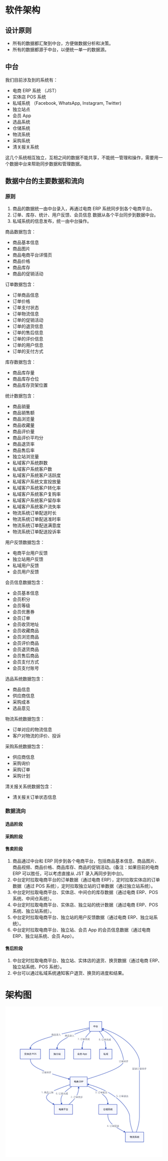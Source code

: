 # 软件架构

## 设计原则

* 所有的数据都汇聚到中台，方便做数据分析和决策。
* 所有的数据都源于中台，以便统一单一的数据源。

## 中台

我们目前涉及到的系统有：
* 电商 ERP 系统 （JST）
* 实体店 POS 系统
* 私域系统 （Facebook, WhatsApp, Instagram, Twitter)
* 独立站点
* 会员 App
* 选品系统
* 仓储系统
* 物流系统
* 采购系统
* 清关报关系统

这几个系统相互独立，互相之间的数据不能共享，不能统一管理和操作，需要用一个数据中台来帮助同步数据和管理数据。

## 数据中台的主要数据和流向


### 原则
1. 商品的数据统一由中台录入，再通过电商 ERP 系统同步到各个电商平台。
2. 订单、库存、统计、用户反馈、会员信息 数据从各个平台同步到数据中台。
3. 私域系统的信息发布，统一由中台操作。

商品数据包含：
* 商品基本信息
* 商品图片
* 商品电商平台详情页
* 商品价格
* 商品库存
* 商品的促销活动

订单数据包含：
* 订单商品信息
* 订单价格
* 订单支付状态
* 订单物流信息
* 订单的促销活动
* 订单的退货信息
* 订单的售后信息
* 订单的评价信息
* 订单的用户信息
* 订单的支付方式

库存数据包含：
* 商品库存量
* 商品库存仓位
* 商品库存货架位置

统计数据包含：
* 商品销量
* 商品销售额
* 商品浏览量
* 商品收藏量
* 商品评价量
* 商品评价平均分
* 商品退货率
* 商品售后率
* 独立站浏览量
* 私域客户系统群数
* 私域客户系统客户数
* 私域客户系统客户活跃度
* 私域客户系统文宣投放量
* 私域客户系统客户转化率
* 私域客户系统客户复购率
* 私域客户系统客户留存率
* 私域客户系统客户流失率
* 物流系统订单配送时长
* 物流系统订单配送准时率
* 物流系统订单配送满意度
* 物流系统订单配送投诉率

用户反馈数据包含：
* 电商平台用户反馈
* 独立站用户反馈
* 私域用户反馈
* 会员用户反馈

会员信息数据包含：
* 会员基本信息
* 会员积分
* 会员等级
* 会员优惠券
* 会员订单
* 会员收货地址
* 会员收藏商品
* 会员浏览商品
* 会员评价商品
* 会员退货商品
* 会员售后商品
* 会员支付方式
* 会员支付账号

选品系统数据包含：
* 商品信息
* 供应商信息
* 采购成本
* 选品意见

物流系统数据包含：
* 订单对应的物流信息
* 客户对物流的评价、投诉

采购系统数据包含：
* 供应商信息
* 采购询价
* 采购订单
* 采购计划

清关报关系统数据包含：
* 清关报关订单状态信息

### 数据流向

#### 选品阶段

#### 采购阶段

#### 售卖阶段

1. 商品通过中台和 ERP 同步到各个电商平台，包括商品基本信息、商品图片、商品视频、商品价格、商品库存、商品的促销活动。(备注：如果目前的电商 ERP 可以胜任，可以考虑直接从 JST 录入再同步到中台)。
2. 中台定时拉取电商平台的订单数据（通过电商 ERP），定时拉取实体店的订单数据（通过 POS 系统），定时拉取独立站的订单数据（通过独立站系统）。
3. 中台定时拉取电商平台、实体店、中间仓的库存数据（通过电商 ERP、POS 系统、中间仓系统）。
4. 中台定时拉取电商平台、实体店、独立站的统计数据（通过电商 ERP、POS 系统、独立站系统）。
5. 中台定时拉取电商平台、独立站的用户反馈数据（通过电商 ERP、独立站系统）。
6. 中台定时拉取电商平台、独立站、会员 App 的会员信息数据（通过电商 ERP、独立站系统、会员 App）。

#### 售后阶段

1. 中台定时拉取电商平台、独立站、实体店的退货、换货数据（通过电商 ERP、独立站系统、POS 系统）。
2. 中台可以通过私域系统通知客户退货、换货的进度和结果。


# 架构图

![架构图](sw-arch.svg)